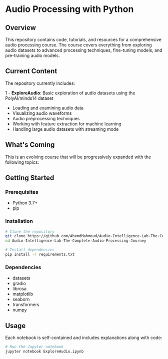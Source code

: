 # Audio Processing with Python

## Overview
This repository contains code, tutorials, and resources for a comprehensive audio processing course. The course covers everything from exploring audio datasets to advanced processing techniques, fine-tuning models, and pre-training audio models.

## Current Content
The repository currently includes:

1 - **ExploreAudio**: Basic exploration of audio datasets using the PolyAI/minds14 dataset
  - Loading and examining audio data
  - Visualizing audio waveforms
  - Audio preprocessing techniques
  - Working with feature extraction for machine learning
  - Handling large audio datasets with streaming mode

## What's Coming
This is an evolving course that will be progressively expanded with the following topics:


## Getting Started

### Prerequisites
- Python 3.7+
- pip

### Installation
```bash
# Clone the repository
git clone https://github.com/AhemdMahmoud/Audio-Intelligence-Lab-The-Complete-Audio-Processing-Journey.git
cd Audio-Intelligence-Lab-The-Complete-Audio-Processing-Journey

# Install dependencies
pip install -r requirements.txt
```

### Dependencies
- datasets
- gradio
- librosa
- matplotlib
- seaborn
- transformers
- numpy

## Usage
Each notebook is self-contained and includes explanations along with code:

```bash
# Run the Jupyter notebook
jupyter notebook ExploreAudio.ipynb
```
